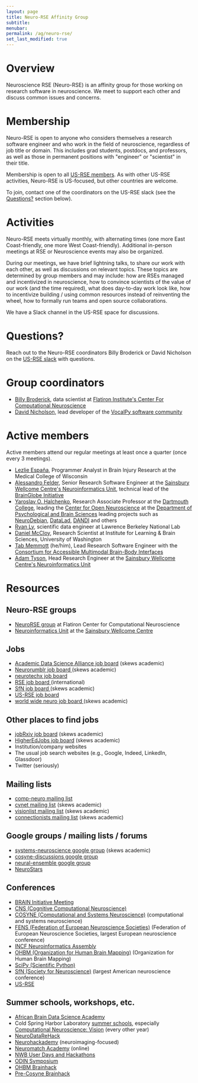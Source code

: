 ```yaml
---
layout: page
title: Neuro-RSE Affinity Group
subtitle:
menubar:
permalink: /ag/neuro-rse/
set_last_modified: true
---
```

# Overview

Neuroscience RSE (Neuro-RSE) is an affinity group for those working on research software in neuroscience. We meet to support each other and discuss common issues and concerns.

# Membership

Neuro-RSE is open to anyone who considers themselves a research software engineer and who work in the field of neuroscience, regardless of job title or domain. This includes grad students, postdocs, and professors, as well as those in permanent positions with "engineer" or "scientist" in their title.

Membership is open to all [US-RSE members](https://us-rse.org/join/). As with other US-RSE activities, Neuro-RSE is US-focused, but other countries are welcome.

To join, contact one of the coordinators on the US-RSE slack (see the [Questions?](#questions) section below).

# Activities

Neuro-RSE meets virtually monthly, with alternating times (one more East Coast-friendly, one more West Coast-friendly). Additional in-person meetings at RSE or Neuroscience events may also be organized.

During our meetings, we have brief lightning talks, to share our work with each other, as well as discussions on relevant topics. These topics are determined by group members and may include: how are RSEs managed and incentivized in neuroscience, how to convince scientists of the value of our work (and the time required), what does day-to-day work look like, how to incentivize building / using common resources instead of reinventing the wheel, how to formally run teams and open source collaborations.

We have a Slack channel in the US-RSE space for discussions.

# Questions?

Reach out to the Neuro-RSE coordinators Billy Broderick or David Nicholson on the [US-RSE slack](https://us-rse.org/join/) with questions.

# Group coordinators

- [Billy Broderick](wfbroderick.com/), data scientist at [Flatiron Institute's Center For Computational Neuroscience](https://www.simonsfoundation.org/flatiron/center-for-computational-neuroscience/) 
- [David Nicholson](https://nicholdav.info/), lead developer of the [VocalPy software community](http://www.vocalpy.org/)

# Active members

Active members attend our regular meetings at least once a quarter (once every 3 meetings).

- [Lezlie España](https://www.linkedin.com/in/lezlieespana), Programmer Analyst in Brain Injury Research at the Medical College of Wisconsin
- [Alessandro Felder](https://github.com/alessandrofelder), Senior Research Software Engineer at the [Sainsbury Wellcome Centre's Neuroinformatics Unit](https://neuroinformatics.dev/), technical lead of the [BrainGlobe Initiative](https://brainglobe.info/)
- [Yaroslav O. Halchenko](https://github.com/yarikoptic), Research Associate Professor at the [Dartmouth College](https://dartmouth.edu), leading the [Center for Open Neuroscience](https://centerforopenneuroscience.org) at the [Department of Psychological and Brain Sciences](https://pbs.dartmouth.edu) leading projects such as [NeuroDebian](https://neuro.debian.net/), [DataLad](https://datalad.org), [DANDI](https://dandiarchive.org) and others
- [Ryan Ly](https://www.linkedin.com/in/ryanly), scientific data engineer at Lawrence Berkeley National Lab
- [Daniel McCloy](https://dan.mccloy.info), Research Scientist at Institute for Learning & Brain Sciences, University of Washington
- [Tab Memmott](https://www.linkedin.com/in/tab-memmott/) (he/him), Lead Research Software Engineer with the [Consortium for Accessible Multimodal Brain-Body Interfaces](https://www.cambi.tech/)
- [Adam Tyson](https://adamltyson.com/), Head Research Engineer at the [Sainsbury Wellcome Centre's Neuroinformatics Unit](https://neuroinformatics.dev/)

# Resources
## Neuro-RSE groups

- [NeuroRSE group](https://neurorse.flatironinstitute.org/) at Flatiron Center for Computational Neuroscience
- [Neuroinformatics Unit](https://neuroinformatics.dev/) at the [Sainsbury Wellcome Centre](https://www.sainsburywellcome.org/web/)

## Jobs

- [Academic Data Science Alliance job board](https://academicdatascience.org/jobs/) (skews academic)
- [Neurorumblr job board ](http://neurorumblr.com/) (skews academic)
- [neurotechx job board](https://neurotechx.com/find-a-job/)
- [RSE job board ](https://society-rse.org/careers/vacancies/) (international)
- [SfN job board ](https://neurojobs.sfn.org/jobs/) (skews academic)
- [US-RSE job board](https://us-rse.org/jobs/)
- [world wide neuro job board ](https://www.world-wide.org/jobs/) (skews academic)

## Other places to find jobs

- [jobRxiv job board](https://jobrxiv.org/) (skews academic)
- [HigherEdJobs job board](https://www.higheredjobs.com/search/) (skews academic)
- Institution/company websites
- The usual job search websites (e.g., Google, Indeed, LinkedIn, Glassdoor)
- Twitter (seriously)

## Mailing lists

- [comp-neuro mailing list](https://www.cnsorg.org/comp-neuro-mailing-list)
- [cvnet mailing list](http://nephoscale.ewind.com/mailman/listinfo/cvnet) (skews academic)
- [visionlist mailing list](http://visionscience.com/mailman/listinfo/visionlist_visionscience.com) (skews academic)
- [connectionists mailing list](https://mailman.srv.cs.cmu.edu/mailman/listinfo/connectionists) (skews academic)

## Google groups / mailing lists / forums

- [systems-neuroscience google group](https://groups.google.com/g/systems-neuroscience) (skews academic) 
- [cosyne-discussions google group](https://groups.google.com/g/cosyne-discussions) 
- [neural-ensemble google group](https://groups.google.com/g/neuralensemble)
- [NeuroStars](https://neurostars.org)

## Conferences
- [BRAIN Initiative Meeting](https://braininitiative.nih.gov/news-events/events/10th-annual-brain-initiative-conference)
- [CNS (Cognitive Computational Neuroscience)](https://ccneuro.org)
- [COSYNE (Computational and Systems Neuroscience)](https://www.cosyne.org/) (computational and systems neuroscience)
- [FENS (Federation of European Neuroscience Societies)](fens.org/) (Federation of European Neuroscience Societies, largest European neuroscience conference)
- [INCF Neuroinformatics Assembly](https://www.incf.org/activities/incf-assembly)
- [OHBM (Organization for Human Brain Mapping)](https://humanbrainmapping.org/) (Organization for Human Brain Mapping)
- [SciPy (Scientific Python)](https://conference.scipy.org/)
- [SfN (Society for Neuroscience)](https://www.sfn.org/) (largest American neuroscience conference)
- [US-RSE](https://us-rse.org/events/conference/)

## Summer schools, workshops, etc.

- [African Brain Data Science Academy](https://africanbraindatanetwork.com/abds-academy/)
- Cold Spring Harbor Laboratory [summer schools](https://meetings.cshl.edu/courseshome.aspx), especially [Computational Neuroscience: Vision](https://meetings.cshl.edu/courses.aspx?course=C-VISI&year=24) (every other year)
- [NeuroDataReHack](https://neurodatawithoutborders.github.io/nwb_hackathons/HCK21_2024_Janelia_NDRH/)
- [Neurohackademy](https://neurohackademy.org/) (neuroimaging-focused)
- [Neuromatch Academy](https://academy.neuromatch.io/) (online)
- [NWB User Days and Hackathons](https://www.nwb.org/nwb-events/)
- [ODIN Symposium](https://odin.mit.edu/)
- [OHBM Brainhack](https://ohbm.github.io/hackathon2023/)
- [Pre-Cosyne Brainhack](https://pre-cosyne-brainhack.github.io/hackathon2024/)

